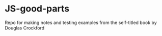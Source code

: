 # JS-good-parts
Repo for making notes and testing examples from the self-titled book by Douglas Crockford
